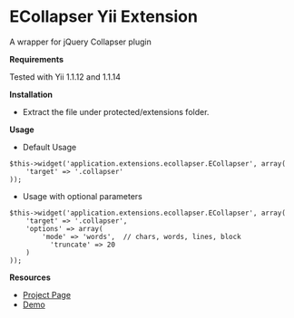 ECollapser Yii Extension
============

A wrapper for jQuery Collapser plugin

**Requirements**

Tested with Yii 1.1.12 and 1.1.14

**Installation**

* Extract the file under protected/extensions folder.


**Usage**

 * Default Usage


```
$this->widget('application.extensions.ecollapser.ECollapser', array(
    'target' => '.collapser'
));
```

 * Usage with optional parameters

```
$this->widget('application.extensions.ecollapser.ECollapser', array(
    'target' => '.collapser',
    'options' => array(
        'mode' => 'words',  // chars, words, lines, block
	      'truncate' => 20
    )
));
```

**Resources**

 * [Project Page](http://www.aakashweb.com/docs/jquery-collapser-docs/)
 * [Demo](http://www.aakashweb.com/demos/jquery-collapser/)

